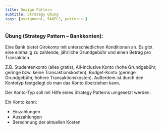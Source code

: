 ```yaml
---
title: Design Pattern
subtitle: Strategy Übung
tags: [assignment, 5AHELS, patterns ]
---
```


### **Übung (Strategy Pattern – Bankkonten**):

Eine Bank bietet Girokonto mit unterschiedlichen Konditionen an. Es gibt eine einmalig zu zahlende, jährliche Grundgebühr und einen Betrag pro Transaktion.

Z.B. Studentenkonto (alles gratis), All-inclusive Konto (hohe Grundgebühr, geringe bzw. keine Transaktionskosten), Budget-Konto (geringe Grundgebühr, höhere Transaktionskosten). Außerdem ist durch den Kontotyp festgelegt ob man das Konto überziehen kann.

Der Konto-Typ soll mit Hilfe eines Strategy Patterns umgesetzt werden.

Ein Konto kann:

- Einzahlungen
- Auszahlungen
- Berechnung der aktuellen Kosten
